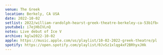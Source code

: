 ```yaml
---
venue: The Greek
location: Berkely, CA USA
date: 2022-10-02
setlist: 2022/william-randolph-hearst-greek-theatre-berkeley-ca-53b1fbcd.html
youtube1: i7ejHbIVLnQ
notes: Live debut of Ice V
archive: kglw2022-10-02
apple: https://music.apple.com/us/playlist/10-02-2022-greek-theatre/pl.u-gxblk87s3lYDvk
spotify: https://open.spotify.com/playlist/0JvSz1xlqg4xF2BRhyxJHk
---
```

